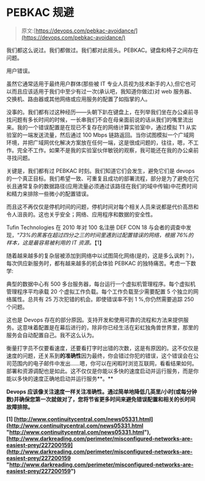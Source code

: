# PEBKAC 规避

> 原文:[https://devops.com/pebkac-avoidance/](https://devops.com/pebkac-avoidance/)

我们都这么说过。我们都做过。我们都对此摇头。PEBKAC。键盘和椅子之间存在问题。

用户错误。

虽然它通常适用于最终用户群体(那些被 IT 专业人员视为技术新手的人),但它也可以而且应该适用于我们中至少有过一次(承认吧，我知道你做过)对 web 服务器、交换机、路由器或其他网络或应用服务的配置了如指掌的人。

没事的。我们都有过这种经历——头朝下趴在键盘上，在列举我们坐在办公桌前寻找问题有多长时间的时候，一长串我们不会在母亲面前说的话从我们的嘴里流出来。我的一个错误配置是在现已不复存在的网络计算实验室中，通过模拟 T1 从实验室的一端发送流量，然后通过 100 Mbps 链路返回。当你试图模拟一个广域网环境，并把广域网优化解决方案放在任何一端，这是很成问题的，往往，嗯，不工作。完全不工作。如果不是我的实验室伙伴敏锐的观察，我可能还在我的办公桌前寻找问题。

关键是，我们都有过 PEBKAC 时刻。我们知道它们会发生，避免它们是 devops 的一个真正目标。我们希望一致、可重复且成功的部署流程，部分是为了避免在冗长且通常复杂的数据路径(应用流量必须通过该路径在我们的域中传输)中花费时间和精力来排除一些微小的配置错误。

而且这不再仅仅是停机时间的问题，停机时间对每个相关人员来说都是代价高昂和令人沮丧的。这也关乎安全；网络、应用程序和数据的安全性。

Tufin Technologies 在 2010 年对 100 名注册 DEF CON 18 与会者的调查中发现，“*73%的黑客在超过四分之三的时间里遇到过配置错误的网络，根据 76%的样本，这是最容易被利用的 IT 资源。*【1】

随着越来越多的复杂层被添加到网络中以试图简化网络(是的，这是多么讽刺？)，每次供应新服务时，都有越来越多的机会体验 PEBKAC 的独特痛苦。考虑一下数学:

典型的数据中心有 500 多台服务器，每台运行一个虚拟机管理程序。每个虚拟机管理程序平均承载 20 个虚拟工作负载。每个工作负载至少需要配置 5 个独立的网络属性。总共有 25 万次犯错的机会。即使错误率不到 1 %,你仍然需要追踪 250 个问题。

这也是 Devops 存在的部分原因。支持开发和使用可靠的流程和方法来提供服务。这意味着配置是在幕后进行的，除非你已经生活在彩虹独角兽世界里，那里的服务会自动配置自己。我不这么认为。

衡量打字员不仅要看速度，还要看打字时出错的次数，这是有原因的。这不仅仅是速度的问题，还关系到**的准确性**因为最终，你会错过你犯的错误，这个错误会在公司范围内的电子邮件中发出……嗯，你可以在闲暇时浏览互联网，看看结果如何。部署和资源调配也是如此。这不仅仅是你能以多快的速度启动并运行服务，而是你能以多快的速度正确地启动并运行服务**。**

**Devops 应该像关注速度一样关注准确性。通过简单地降低几英里/小时(或每分钟数)并确保您第一次就做对了，您将节省更多时间来避免错误配置和相关的长时间故障排除。**

**[1] [http://www.continuitycentral.com/news05331.html](http://www.continuitycentral.com/news05331.html "http://www.continuitycentral.com/news05331.html"), [http://www.darkreading.com/perimeter/misconfigured-networks-are-easiest-prey/227200159](http://www.darkreading.com/perimeter/misconfigured-networks-are-easiest-prey/227200159 "http://www.darkreading.com/perimeter/misconfigured-networks-are-easiest-prey/227200159")**